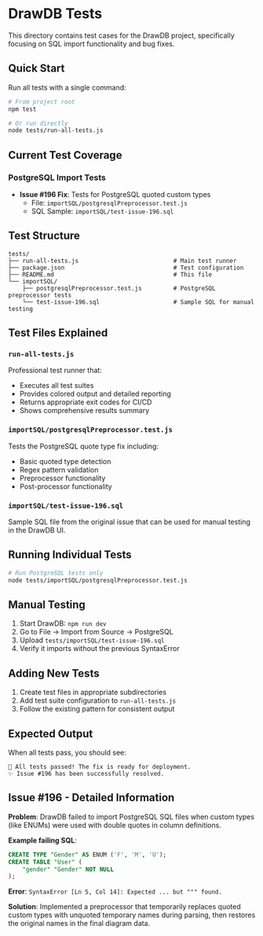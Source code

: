 # DrawDB Tests

This directory contains test cases for the DrawDB project, specifically focusing on SQL import functionality and bug fixes.

## Quick Start

Run all tests with a single command:

```bash
# From project root
npm test

# Or run directly
node tests/run-all-tests.js
```

## Current Test Coverage

### PostgreSQL Import Tests

- **Issue #196 Fix**: Tests for PostgreSQL quoted custom types
  - File: `importSQL/postgresqlPreprocessor.test.js`
  - SQL Sample: `importSQL/test-issue-196.sql`

## Test Structure

```
tests/
├── run-all-tests.js                           # Main test runner
├── package.json                               # Test configuration
├── README.md                                  # This file
└── importSQL/
    ├── postgresqlPreprocessor.test.js         # PostgreSQL preprocessor tests
    └── test-issue-196.sql                     # Sample SQL for manual testing
```

## Test Files Explained

### `run-all-tests.js`
Professional test runner that:
- Executes all test suites
- Provides colored output and detailed reporting
- Returns appropriate exit codes for CI/CD
- Shows comprehensive results summary

### `importSQL/postgresqlPreprocessor.test.js`
Tests the PostgreSQL quote type fix including:
- Basic quoted type detection
- Regex pattern validation  
- Preprocessor functionality
- Post-processor functionality

### `importSQL/test-issue-196.sql`
Sample SQL file from the original issue that can be used for manual testing in the DrawDB UI.

## Running Individual Tests

```bash
# Run PostgreSQL tests only
node tests/importSQL/postgresqlPreprocessor.test.js
```

## Manual Testing

1. Start DrawDB: `npm run dev`
2. Go to File → Import from Source → PostgreSQL
3. Upload `tests/importSQL/test-issue-196.sql`
4. Verify it imports without the previous SyntaxError

## Adding New Tests

1. Create test files in appropriate subdirectories
2. Add test suite configuration to `run-all-tests.js`
3. Follow the existing pattern for consistent output

## Expected Output

When all tests pass, you should see:
```
🎉 All tests passed! The fix is ready for deployment.
✨ Issue #196 has been successfully resolved.
```

## Issue #196 - Detailed Information

**Problem**: DrawDB failed to import PostgreSQL SQL files when custom types (like ENUMs) were used with double quotes in column definitions.

**Example failing SQL**:
```sql
CREATE TYPE "Gender" AS ENUM ('F', 'M', 'U');
CREATE TABLE "User" (
    "gender" "Gender" NOT NULL
);
```

**Error**: `SyntaxError [Ln 5, Col 14]: Expected ... but """ found.`

**Solution**: Implemented a preprocessor that temporarily replaces quoted custom types with unquoted temporary names during parsing, then restores the original names in the final diagram data.